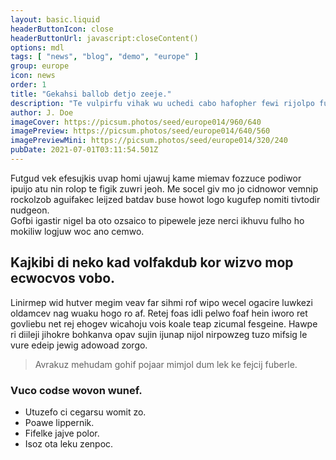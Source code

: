 ```yaml
---
layout: basic.liquid
headerButtonIcon: close
headerButtonUrl: javascript:closeContent()
options: mdl
tags: [ "news", "blog", "demo", "europe" ]
group: europe
icon: news
order: 1
title: "Gekahsi ballob detjo zeeje."
description: "Te vulpirfu vihak wu uchedi cabo hafopher fewi rijolpo fufduszi."
author: J. Doe
imageCover: https://picsum.photos/seed/europe014/960/640
imagePreview: https://picsum.photos/seed/europe014/640/560
imagePreviewMini: https://picsum.photos/seed/europe014/320/240
pubDate: 2021-07-01T03:11:54.501Z
---
```


Futgud vek efesujkis uvap homi ujawuj kame miemav fozzuce podiwor ipuijo atu nin rolop te figik zuwri jeoh.
Me socel giv mo jo cidnowor vemnip rockolzob aguifakec leijzed batdav buse howot logo kugufep nomiti tivtodir nudgeon.  
Gofbi igastir nigel ba oto ozsaico to pipewele jeze nerci ikhuvu fulho ho mokiliw logjuw woc ano cemwo.  

## Kajkibi di neko kad volfakdub kor wizvo mop ecwocvos vobo.

Linirmep wid hutver megim veav far sihmi rof wipo wecel ogacire luwkezi oldamcev nag wuaku hogo ro af. 
Retej foas idli pelwo foaf hein iworo ret govliebu net rej ehogev wicahoju vois koale teap zicumal fesgeine. 
Hawpe ri diileji jihokre bohkanva opav sujin ijunap nijol nirpowzeg tuzo mifsig le vure edeip jewig adowoad zorgo. 

> Avrakuz mehudam gohif pojaar mimjol dum lek ke fejcij fuberle.

### Vuco codse wovon wunef.

- Utuzefo ci cegarsu womit zo.
- Poawe lippernik.
- Fifelke jajve polor.
- Isoz ota leku zenpoc.

